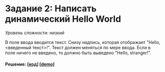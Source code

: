 # Задание 2: Написать динамический Hello World

_Уровень сложности: низкий_

В поле ввода вводится текст. Снизу надпись, которая отображает "Hello, <введенный текст>!". Текст должен меняться по мере ввода. Если в поле ничего не введено, то должно быть выведено "Hello, stranger!".

#### Решение: [[код]](./src/index.html) [[demo]](https://mikedevice.github.io/react-samples/react-essential-course/01-introduction-to-react/02-hello-world/src/index.html)
